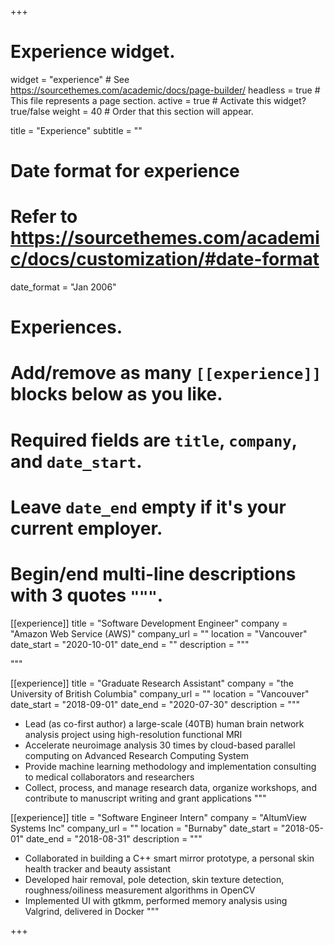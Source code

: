 +++
# Experience widget.
widget = "experience"  # See https://sourcethemes.com/academic/docs/page-builder/
headless = true  # This file represents a page section.
active = true  # Activate this widget? true/false
weight = 40  # Order that this section will appear.

title = "Experience"
subtitle = ""

# Date format for experience
#   Refer to https://sourcethemes.com/academic/docs/customization/#date-format
date_format = "Jan 2006"

# Experiences.
#   Add/remove as many `[[experience]]` blocks below as you like.
#   Required fields are `title`, `company`, and `date_start`.
#   Leave `date_end` empty if it's your current employer.
#   Begin/end multi-line descriptions with 3 quotes `"""`.
[[experience]]
  title = "Software Development Engineer"
  company = "Amazon Web Service (AWS)"
  company_url = ""
  location = "Vancouver"
  date_start = "2020-10-01"
  date_end = ""
  description = """
  <!-- * Lead (as co-first author) a large-scale (40TB) human brain network analysis project using high-resolution functional MRI
  * Accelerate neuroimage analysis 30 times by cloud-based parallel computing on Advanced Research Computing System
  * Provide machine learning methodology and implementation consulting to medical collaborators and researchers
  * Collect, process, and manage research data, organize workshops, and contribute to manuscript writing and grant applications -->
  """

[[experience]]
  title = "Graduate Research Assistant"
  company = "the University of British Columbia"
  company_url = ""
  location = "Vancouver"
  date_start = "2018-09-01"
  date_end = "2020-07-30"
  description = """
  * Lead (as co-first author) a large-scale (40TB) human brain network analysis project using high-resolution functional MRI
  * Accelerate neuroimage analysis 30 times by cloud-based parallel computing on Advanced Research Computing System
  * Provide machine learning methodology and implementation consulting to medical collaborators and researchers
  * Collect, process, and manage research data, organize workshops, and contribute to manuscript writing and grant applications
  """

[[experience]]
  title = "Software Engineer Intern"
  company = "AltumView Systems Inc"
  company_url = ""
  location = "Burnaby"
  date_start = "2018-05-01"
  date_end = "2018-08-31"
  description = """
  * Collaborated in building a C++ smart mirror prototype, a personal skin health tracker and beauty assistant
  * Developed hair removal, pole detection, skin texture detection, roughness/oiliness measurement algorithms in OpenCV
  * Implemented UI with gtkmm, performed memory analysis using Valgrind, delivered in Docker
  """

+++
